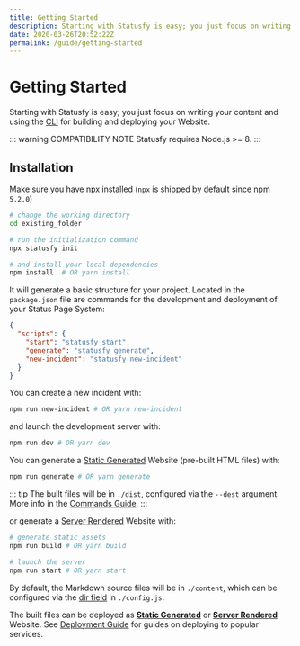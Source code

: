 ```yaml
---
title: Getting Started
description: Starting with Statusfy is easy; you just focus on writing your content and making use of the CLI for building and deploying your Website.
date: 2020-03-26T20:52:22Z
permalink: /guide/getting-started
---
```


# Getting Started

Starting with Statusfy is easy; you just focus on writing your content and using the [CLI](../guide/commands.md) for building and deploying your Website.

::: warning COMPATIBILITY NOTE
Statusfy requires Node.js >= 8.
:::

## Installation

Make sure you have [npx](https://www.npmjs.com/package/npx) installed (`npx` is shipped by default since [npm](https://www.npmjs.com/get-npm) `5.2.0`)

``` bash
# change the working directory
cd existing_folder

# run the initialization command
npx statusfy init

# and install your local dependencies
npm install  # OR yarn install
```

It will generate a basic structure for your project. Located in the `package.json` file are commands for the development and deployment of your Status Page System:

``` json
{
  "scripts": {
    "start": "statusfy start",
    "generate": "statusfy generate",
    "new-incident": "statusfy new-incident"
  }
}
```

You can create a new incident with:

``` bash
npm run new-incident # OR yarn new-incident
```

and launch the development server with:

``` bash
npm run dev # OR yarn dev
```

You can generate a [Static Generated](../guide/architecture.md#static-generated) Website (pre-built HTML files) with:

``` bash
npm run generate # OR yarn generate
```

::: tip
The built files will be in `./dist`, configured via the `--dest` argument. More info in the [Commands Guide](../guide/commands.md#generate).
:::

or generate a [Server Rendered](../guide/architecture.md#server-rendered) Website with:

``` bash
# generate static assets
npm run build # OR yarn build

# launch the server
npm run start # OR yarn start
```

By default, the Markdown source files will be in `./content`, which can be configured via the [dir field](../config/README.md#dir) in `./config.js`.

The built files can be deployed as [**Static Generated**](../guide/architecture.md#static-generated) or [**Server Rendered**](../guide/architecture.md#server-rendered) Website. See [Deployment Guide](../guide/deploy.md) for guides on deploying to popular services.




